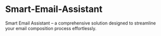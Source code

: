 # Smart-Email-Assistant
Smart Email Assistant – a comprehensive solution designed to streamline your email composition process effortlessly.
